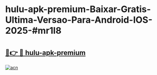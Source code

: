 # hulu-apk-premium-Baixar-Gratis-Ultima-Versao-Para-Android-IOS-2025-#mr1l8

# <h2><a href="https://ainizakaria.my?title=hulu-apk-premium&ref=24M">🔗👉 🔴 hulu-apk-premium</a></h2>

[![acn](https://github.com/user-attachments/assets/0f9c940e-d8b0-45ae-aac7-cd30a18b3e1c)](https://ainizakaria.my?title=hulu-apk-premium&ref=24M)

